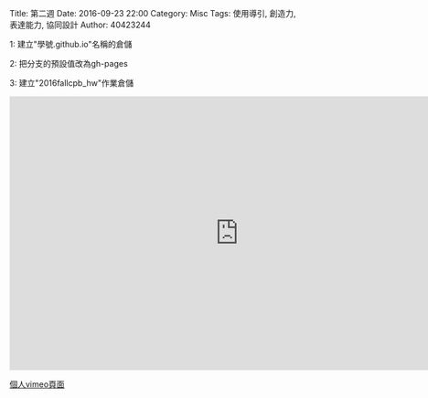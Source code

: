 Title: 第二週
Date: 2016-09-23 22:00
Category: Misc
Tags: 使用導引, 創造力, 表達能力, 協同設計
Author: 40423244

1: 建立"學號.github.io"名稱的倉儲

2: 把分支的預設值改為gh-pages

3: 建立"2016fallcpb_hw"作業倉儲

<iframe src="https://player.vimeo.com/video/198570749" width="800" height="480" frameborder="0" webkitallowfullscreen mozallowfullscreen allowfullscreen></iframe>

<p><a href="https://vimeo.com/user61272200">個人vimeo頁面</a></p>